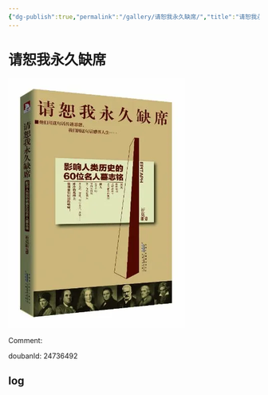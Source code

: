 ```yaml
---
{"dg-publish":true,"permalink":"/gallery/请恕我永久缺席/","title":"请恕我永久缺席"}
---
```



# 请恕我永久缺席

![image](https://raw.githubusercontent.com/hiraethecho/picx-images-hosting/master/picgo/20250529165329.webp)

Comment: 



doubanId: 24736492

## log

